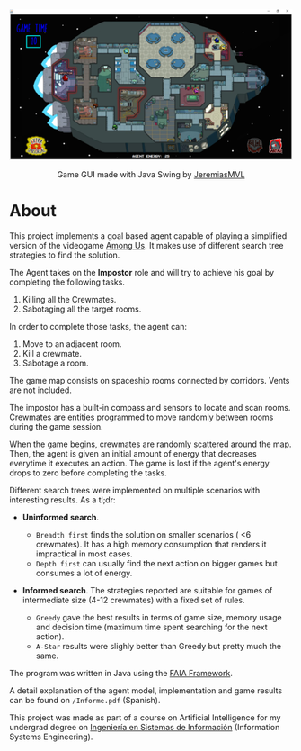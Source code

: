 <div align="center">
  <img src="/gui-demo.png"/>
  <p>Game GUI made with Java Swing by <a href="https://github.com/JeremiasMVL">JeremiasMVL</a></p>
</div>

# About 

This project implements a goal based agent capable of playing a simplified version of the videogame [Among Us](https://en.wikipedia.org/wiki/Among_Us). It makes use of different search tree strategies to find the solution.

The Agent takes on the **Impostor** role and will try to achieve his goal by completing the following tasks.

1. Killing all the Crewmates.
2. Sabotaging all the target rooms.

In order to complete those tasks, the agent can:

1. Move to an adjacent room.
2. Kill a crewmate.
3. Sabotage a room.

The game map consists on spaceship rooms connected by corridors. Vents are not included.

The impostor has a built-in compass and sensors to locate and scan rooms.
Crewmates are entities programmed to move randomly between rooms during the game session.

When the game begins, crewmates are randomly scattered around the map. Then, the agent is given an initial amount of energy that decreases everytime it executes an action. The game is lost if the agent's energy drops to zero before completing the tasks.

Different search trees were implemented on multiple scenarios with interesting results. As a tl;dr:

- **Uninformed search**.
  - `Breadth first` finds the solution on smaller scenarios ( <6 crewmates). It has a high memory consumption that renders it impractical in most cases.
  - `Depth first` can usually find the next action on bigger games but consumes a lot of energy.

- **Informed search**. The strategies reported are suitable for games of intermediate size (4-12 crewmates) with a fixed set of rules.
  - `Greedy` gave the best results in terms of game size, memory usage and decision time (maximum time spent searching for the next action).
  - `A-Star` results were slighly better than Greedy but pretty much the same. 


The program was written in Java using the [FAIA Framework](https://jidis.frc.utn.edu.ar/papers/c5dca9488dfd645c135a16c9ccf4.pdf).

A detail explanation of the agent model, implementation and game results can be found on `/Informe.pdf` (Spanish).

This project was made as part of a course on Artificial Intelligence for my undergrad degree on [Ingeniería en Sistemas de Información](https://utn.edu.ar/es/federacion-universitaria-tecnologica/feria-de-carreras/sistemas-de-informacion) (Information Systems Engineering).
